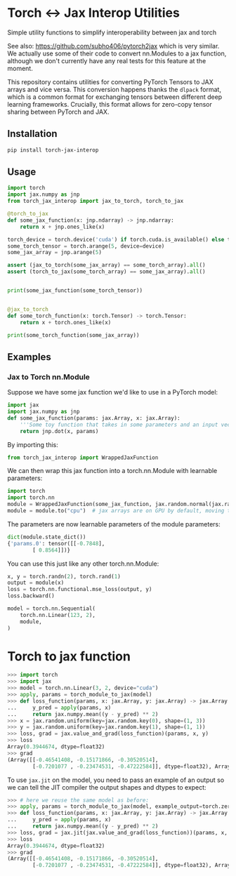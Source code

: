 # Torch <-> Jax Interop Utilities

Simple utility functions to simplify interoperability between jax and torch

See also: https://github.com/subho406/pytorch2jax which is very similar. We actually use some
of their code to convert nn.Modules to a jax function, although we don't currently have any real tests for this feature at the moment.


This repository contains utilities for converting PyTorch Tensors to JAX arrays and vice versa.
This conversion happens thanks the `dlpack` format, which is a common format for exchanging tensors between different deep learning frameworks. Crucially, this format allows for zero-copy tensor sharing between PyTorch and JAX.

## Installation
```bash
pip install torch-jax-interop
```

## Usage

```python
import torch
import jax.numpy as jnp
from torch_jax_interop import jax_to_torch, torch_to_jax

@torch_to_jax
def some_jax_function(x: jnp.ndarray) -> jnp.ndarray:
    return x + jnp.ones_like(x)

torch_device = torch.device('cuda') if torch.cuda.is_available() else torch.device('cpu')
some_torch_tensor = torch.arange(5, device=device)
some_jax_array = jnp.arange(5)

assert (jax_to_torch(some_jax_array) == some_torch_array).all()
assert (torch_to_jax(some_torch_array) == some_jax_array).all()


print(some_jax_function(some_torch_tensor))


@jax_to_torch
def some_torch_function(x: torch.Tensor) -> torch.Tensor:
    return x + torch.ones_like(x)

print(some_torch_function(some_jax_array))
```


## Examples


### Jax to Torch nn.Module

Suppose we have some jax function we'd like to use in a PyTorch model:

```python
import jax
import jax.numpy as jnp
def some_jax_function(params: jax.Array, x: jax.Array):
    '''Some toy function that takes in some parameters and an input vector.'''
    return jnp.dot(x, params)
```

By importing this:

```python
from torch_jax_interop import WrappedJaxFunction
```

We can then wrap this jax function into a torch.nn.Module with learnable parameters:

```python
import torch
import torch.nn
module = WrappedJaxFunction(some_jax_function, jax.random.normal(jax.random.key(0), (2, 1)))
module = module.to("cpu")  # jax arrays are on GPU by default, moving them to CPU for this example.
```

The parameters are now learnable parameters of the module parameters:

```python
dict(module.state_dict())
{'params.0': tensor([[-0.7848],
        [ 0.8564]])}
```

You can use this just like any other torch.nn.Module:

```python
x, y = torch.randn(2), torch.rand(1)
output = module(x)
loss = torch.nn.functional.mse_loss(output, y)
loss.backward()

model = torch.nn.Sequential(
    torch.nn.Linear(123, 2),
    module,
)
```


# Torch to jax function



```python
>>> import torch
>>> import jax
>>> model = torch.nn.Linear(3, 2, device="cuda")
>>> apply, params = torch_module_to_jax(model)
>>> def loss_function(params, x: jax.Array, y: jax.Array) -> jax.Array:
...     y_pred = apply(params, x)
...     return jax.numpy.mean((y - y_pred) ** 2)
>>> x = jax.random.uniform(key=jax.random.key(0), shape=(1, 3))
>>> y = jax.random.uniform(key=jax.random.key(1), shape=(1, 1))
>>> loss, grad = jax.value_and_grad(loss_function)(params, x, y)
>>> loss
Array(0.3944674, dtype=float32)
>>> grad
(Array([[-0.46541408, -0.15171866, -0.30520514],
        [-0.7201077 , -0.23474531, -0.47222584]], dtype=float32), Array([-0.4821338, -0.7459771], dtype=float32))
```

To use `jax.jit` on the model, you need to pass an example of an output so we can
tell the JIT compiler the output shapes and dtypes to expect:

```python
>>> # here we reuse the same model as before:
>>> apply, params = torch_module_to_jax(model, example_output=torch.zeros(1, 2, device="cuda"))
>>> def loss_function(params, x: jax.Array, y: jax.Array) -> jax.Array:
...     y_pred = apply(params, x)
...     return jax.numpy.mean((y - y_pred) ** 2)
>>> loss, grad = jax.jit(jax.value_and_grad(loss_function))(params, x, y)
>>> loss
Array(0.3944674, dtype=float32)
>>> grad
(Array([[-0.46541408, -0.15171866, -0.30520514],
        [-0.7201077 , -0.23474531, -0.47222584]], dtype=float32), Array([-0.4821338, -0.7459771], dtype=float32))
```
